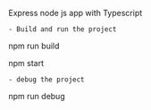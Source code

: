 

Express node js app with Typescript 


```
- Build and run the project
```
npm run build

npm start


```
- debug the project
```

npm run debug






